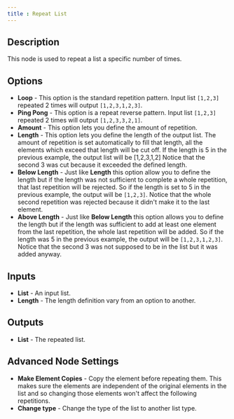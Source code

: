 ```yaml
---
title : Repeat List
---
```


## Description

This node is used to repeat a list a specific number of times.

## Options

- **Loop** - This option is the standard repetition pattern. Input list
  `[1,2,3]` repeated 2 times will output `[1,2,3,1,2,3]`.
- **Ping Pong** - This option is a repeat reverse pattern. Input list `[1,2,3]`
  repeated 2 times will output `[1,2,3,3,2,1]`.
- **Amount** - This option lets you define the amount of repetition.
- **Length** - This option lets you define the length of the output list. The
  amount of repetition is set automatically to fill that length, all the
  elements which exceed that length will be cut off.  If the length is 5 in the
  previous example, the output list will be \[1,2,3,1,2\] Notice that the
  second 3 was cut because it exceeded the defined length.
- **Below Length** - Just like **Length** this option allow you to define the
  length but if the length was not sufficient to complete a whole repetition,
  that last repetition will be rejected. So if the length is set to 5 in the
  previous example, the output will be `[1,2,3]`. Notice that the whole second
  repetition was rejected because it didn't make it to the last element.
- **Above Length** - Just like **Below Length** this option allows you to
  define the length but if the length was sufficient to add at least one
  element from the last repetition, the whole last repetition will be added. So
  if the length was 5 in the previous example, the output will be
  `[1,2,3,1,2,3]`. Notice that the second 3 was not supposed to be in the list
  but it was added anyway.

## Inputs

- **List** - An input list.
- **Length** - The length definition vary from an option to another.

## Outputs

- **List** - The repeated list.

## Advanced Node Settings

- **Make Element Copies** - Copy the element before repeating them.
    This makes sure the elements are independent of the original
    elements in the list and so changing those elements won't affect the
    following repetitions.
- **Change type** - Change the type of the list to another list type.
